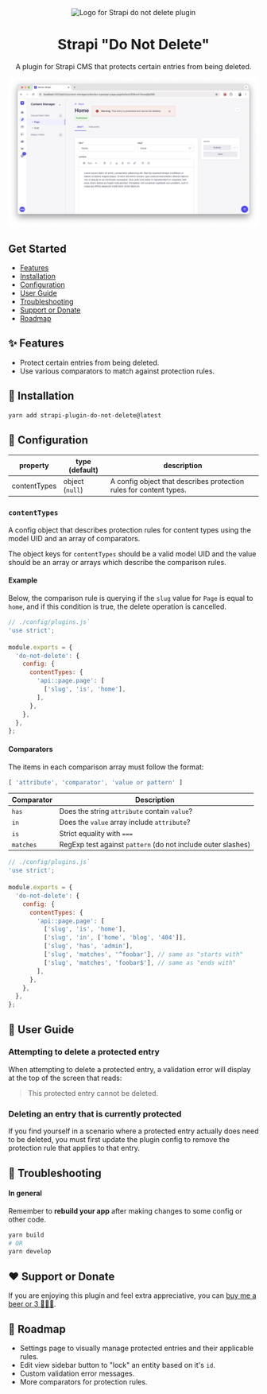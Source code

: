 <div align="center">
  <img style="width: 160px; height: auto;" src="public/logo-2x.png" alt="Logo for Strapi do not delete plugin" />
  <h1>Strapi "Do Not Delete"</h1>
  <p>A plugin for Strapi CMS that protects certain entries from being deleted.</p>
  <img style="width: 960px; height: auto;" src="public/screenshot.png" alt="Screenshot for Strapi do not delete plugin" />
</div>

## Get Started

* [Features](#features)
* [Installation](#installation)
* [Configuration](#configuration)
* [User Guide](#user-guide)
* [Troubleshooting](#troubleshooting)
* [Support or Donate](#donate)
* [Roadmap](#roadmap)

## <a id="features"></a>✨ Features
* Protect certain entries from being deleted.
* Use various comparators to match against protection rules.

## <a id="installation"></a>💎 Installation
```bash
yarn add strapi-plugin-do-not-delete@latest
```

## <a id="configuration"></a>🔧 Configuration
| property | type (default) | description |
| - | - | - |
| contentTypes | object (`null`) | A config object that describes protection rules for content types. |

### `contentTypes`
A config object that describes protection rules for content types using the model UID and an array of comparators.

The object keys for `contentTypes` should be a valid model UID and the value should be an array or arrays which describe the comparison rules.

#### Example
Below, the comparison rule is querying if the `slug` value for `Page` is equal to `home`, and if this condition is true, the delete operation is cancelled.

```js
// ./config/plugins.js`
'use strict';

module.exports = {
  'do-not-delete': {
    config: {
      contentTypes: {
        'api::page.page': [
          ['slug', 'is', 'home'],
        ],
      },
    },
  },
};
```

#### Comparators
The items in each comparison array must follow the format:

```js
[ 'attribute', 'comparator', 'value or pattern' ]
```

| Comparator | Description |
| -- | -- |
| `has` | Does the string `attribute` contain `value`?  |
| `in` | Does the `value` array include `attribute`? |
| `is` | Strict equality with `===` |
| `matches` | RegExp test against `pattern` (do not include outer slashes) |

```js
// ./config/plugins.js`
'use strict';

module.exports = {
  'do-not-delete': {
    config: {
      contentTypes: {
        'api::page.page': [
          ['slug', 'is', 'home'],
          ['slug', 'in', ['home', 'blog', '404']],
          ['slug', 'has', 'admin'],
          ['slug', 'matches', '^foobar'], // same as "starts with"
          ['slug', 'matches', 'foobar$'], // same as "ends with"
        ],
      },
    },
  },
};
```

## <a id="user-guide"></a>📘 User Guide

### Attempting to delete a protected entry
When attempting to delete a protected entry, a validation error will display at the top of the screen that reads:

> This protected entry cannot be deleted.

### Deleting an entry that is currently protected
If you find yourself in a scenario where a protected entry actually does need to be deleted, you must first update the plugin config to remove the protection rule that applies to that entry.

## <a id="troubleshooting"></a>💩 Troubleshooting

#### In general
Remember to **rebuild your app** after making changes to some config or other code.

```bash
yarn build
# OR
yarn develop
```

## <a id="donate"></a>❤️ Support or Donate
If you are enjoying this plugin and feel extra appreciative, you can [buy me a beer or 3 🍺🍺🍺](https://www.buymeacoffee.com/mattmilburn).

## <a id="roadmap"></a>🚧 Roadmap
* Settings page to visually manage protected entries and their applicable rules.
* Edit view sidebar button to "lock" an entity based on it's `id`.
* Custom validation error messages.
* More comparators for protection rules.
